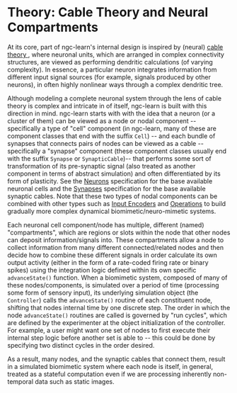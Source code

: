 # Theory: Cable Theory and Neural Compartments
At its core, part of ngc-learn's internal design is inspired by (neural) <a href="http://www.scholarpedia.org/article/Neuronal_cable_theory">cable theory </a>, where neuronal units, which are arranged in complex connectivity structures, are viewed as performing dendritic calculations (of varying complexity). In essence, a particular neuron integrates information from different input signal sources (for example, signals produced by other neurons), in often highly nonlinear ways through a complex dendritic tree.

Although modeling a complete neuronal system through the lens of cable theory is complex and intricate in of itself, ngc-learn is built with this direction in mind. ngc-learn starts with with the idea that a neuron (or a cluster of them) can be viewed as a node or nodal component -- specifically a type of "cell" component (in ngc-learn, many of these are component classes that end with the suffix `Cell`) -- and each bundle of synapses that connects pairs of nodes can be viewed as a cable  -- specifically a "synapse" component  (these component classes usually end with the suffix `Synapse` or `SynapticCable`)-- that performs some sort of transformation of its pre-synaptic signal (also treated as another component in terms of abstract simulation) and often differentiated by its form of plasticity. See the [Neurons](../modeling/neurons) specification for the base available neuronal cells and the [Synapses](../modeling/synapses) specification for the base available synaptic cables. Note that these two types of nodal components can be combined with other types such as [Input Encoders](../modeling/input_encoders) and [Operations](../modeling/other_ops) to build gradually more complex dynamical biomimetic/neuro-mimetic systems.

Each neuronal cell component/node has multiple, different (named) "compartments", which are regions or slots within the node that other nodes can deposit information/signals into. These compartments allow a node to collect information from many different connected/related nodes and then decide how to combine these different signals in order calculate its own output activity (either in the form of a rate-coded firing rate or binary spikes) using the integration logic defined within its own specific `advanceState()` function. When a biomimetic system, composed of many of these nodes/components, is simulated over a period of time (processing some form of sensory input), its underlying simulation object (the `Controller`) calls the `advanceState()` routine of each constituent node, shifting that nodes internal time by one discrete step. The order in which the node `advanceState()` routines are called is governed by "run cycles", which are defined by the experimenter at the object initialization of the controller. For example, a user might want one set of nodes to first execute their internal step logic before another set is able to -- this could be done by specifying two distinct cycles in the order desired.

As a result, many nodes, and the synaptic cables that connect them, result in a simulated
biomimetic system where each node is itself, in general, treated as a stateful computation even if we are processing inherently non-temporal data such as static images.
